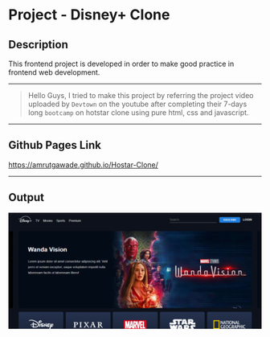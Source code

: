 # Project - Disney+ Clone 

## Description
This frontend project is developed in order to make good practice in frontend web development.

---

>Hello Guys, I tried to make this project by referring the project video uploaded by ```Devtown``` on the youtube after completing their 7-days long ```bootcamp``` on hotstar clone using pure html, css and javascript. 

---
## Github Pages Link
https://amrutgawade.github.io/Hostar-Clone/

---

## Output
      

![Output](images/Capture.PNG)
